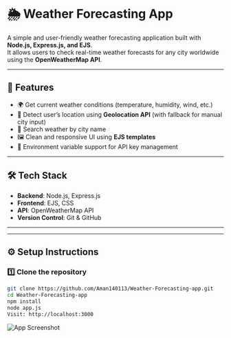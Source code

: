 # 🌦 Weather Forecasting App  

A simple and user-friendly weather forecasting application built with **Node.js, Express.js, and EJS**.  
It allows users to check real-time weather forecasts for any city worldwide using the **OpenWeatherMap API**.  

---

## 🚀 Features  
- 🌍 Get current weather conditions (temperature, humidity, wind, etc.)  
- 📍 Detect user’s location using **Geolocation API** (with fallback for manual city input)  
- 🔎 Search weather by city name  
- 🖼 Clean and responsive UI using **EJS templates**  
- 🔐 Environment variable support for API key management  

---

## 🛠 Tech Stack  
- **Backend**: Node.js, Express.js  
- **Frontend**: EJS, CSS  
- **API**: OpenWeatherMap API  
- **Version Control**: Git & GitHub  

---

---

## ⚙️ Setup Instructions  

### 1️⃣ Clone the repository  
```bash
git clone https://github.com/Aman140113/Weather-Forecasting-app.git
cd Weather-Forecasting-app
npm install
node app.js
Visit: http://localhost:3000
```
![App Screenshot](./public/images/screenshot.png)

